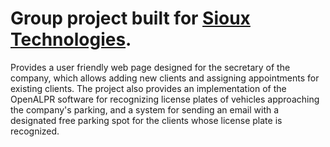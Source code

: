 # Group project built for <a href="https://www.sioux.eu/">Sioux Technologies</a>.
Provides a user friendly web page designed for the secretary of the company, which allows adding new clients and assigning appointments for existing clients.
The project also provides an implementation of the OpenALPR software for recognizing license plates of vehicles approaching the company's parking, and a system for sending an email with a designated free parking spot for the clients whose license plate is recognized.
